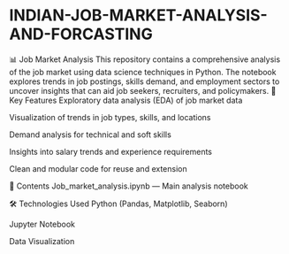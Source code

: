 # INDIAN-JOB-MARKET-ANALYSIS-AND-FORCASTING
📊 Job Market Analysis This repository contains a comprehensive analysis of the job market using data science techniques in Python. The notebook explores trends in job postings, skills demand, and employment sectors to uncover insights that can aid job seekers, recruiters, and policymakers.
🚀 Key Features
Exploratory data analysis (EDA) of job market data

Visualization of trends in job types, skills, and locations

Demand analysis for technical and soft skills

Insights into salary trends and experience requirements

Clean and modular code for reuse and extension

📂 Contents
Job_market_analysis.ipynb — Main analysis notebook

🛠️ Technologies Used
Python (Pandas, Matplotlib, Seaborn)

Jupyter Notebook

Data Visualization
